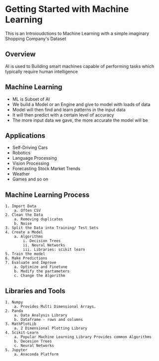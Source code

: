 # Getting Started with Machine Learning

This is an Introioudctions to Machine Learning with a simple imaginary Shopping Company's Dataset

## Overview

AI is used to Building smart machines capable of performing tasks which typically require human intelligence

## Machine Learning

* ML is Subset of AI
* We build a Model or an Engine and give to model with loads of data
* Model will then find and learn patterns in the input data
* It will then predict with a certain level of accuracy
* The more input data we gave, the more accurate the model will be


## Applications

* Self-Driving Cars
* Robotics
* Language Processing
* Vision Processing
* Forecasting Stock Market Trends
* Weather
* Games and so on

## Machine Learning Process 

	1. Import Data
		a. Often CSV
	2. Clean the Data
		a. Removing duplicates
		b. Noise
	3. Split the Data into Training/ Test Sets
	4. Create a Model
		a. Algorithms
			i. Decision Trees
			ii. Neural Networks 
			iii. Libraries: scikit learn
	5. Train the model
	6. Make Predictions
	7. Evaluate and Improve
		a. Optimize and Finetune
		b. Modify the partameters
		c. Change the Algorithm
	

## Libraries and Tools

	1. Numpy
		a. Provides Multi Dimensional Arrays.
	2. Panda
		a. Data Analysis Library
		b. Dataframe - rows and columns
	3. MathPlotLib
		a. 2 Dimensional Plotting Library
	4. Scikit-Learn
		a. Popular Machine Learning Library Provides common Algorithms
		b. Decesion Trees
		c. Neural Networks
	5. Jupyter
		a. Anaconda Platform
